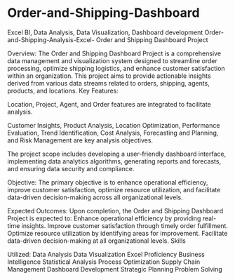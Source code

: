 # Order-and-Shipping-Dashboard
Excel BI, Data Analysis, Data Visualization, Dashboard development
Order-and-Shipping-Analysis-Excel-
Order and Shipping Dashboard Project

Overview:
The Order and Shipping Dashboard Project is a comprehensive data management and visualization system designed to streamline order processing, optimize shipping logistics, and enhance customer satisfaction within an organization. This project aims to provide actionable insights derived from various data streams related to orders, shipping, agents, products, and locations.
Key Features:

Location, Project, Agent, and Order features are integrated to facilitate analysis.

Customer Insights, Product Analysis, Location Optimization, Performance Evaluation, Trend Identification, Cost Analysis, Forecasting and Planning, and Risk Management are key analysis objectives.

The project scope includes developing a user-friendly dashboard interface, implementing data analytics algorithms, generating reports and forecasts, and ensuring data security and compliance. 

Objective:
The primary objective is to enhance operational efficiency, improve customer satisfaction, optimize resource utilization, and facilitate data-driven decision-making across all organizational levels.

Expected Outcomes:
Upon completion, the Order and Shipping Dashboard Project is expected to:
Enhance operational efficiency by providing real-time insights. Improve customer satisfaction through timely order fulfillment. Optimize resource utilization by identifying areas for improvement. Facilitate data-driven decision-making at all organizational levels. Skills 

Utilized:
Data Analysis Data Visualization Excel Proficiency Business Intelligence Statistical Analysis Process Optimization Supply Chain Management Dashboard Development Strategic Planning Problem Solving

 

